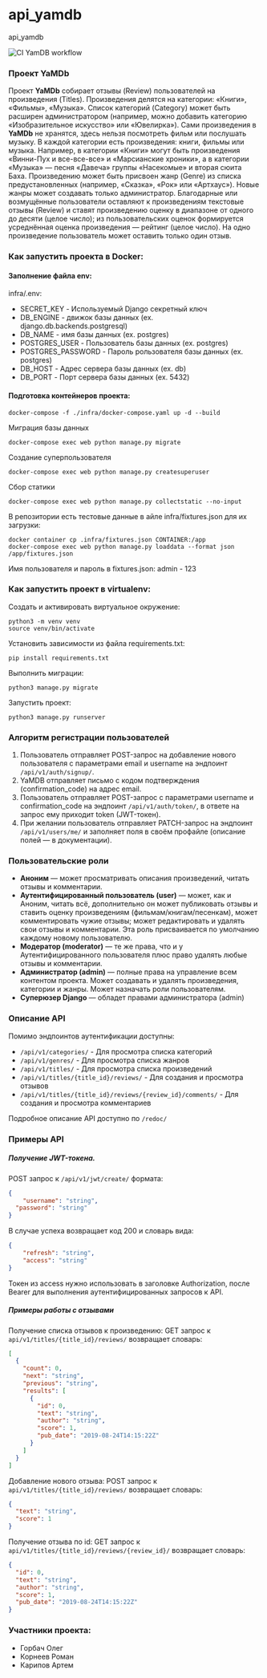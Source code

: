 # api_yamdb

api_yamdb

![CI YamDB workflow](https://github.com/ipadla/yamdb_final/actions/workflows/yamdb_workflow.yml/badge.svg)

### Проект YaMDb

Проект **YaMDb** собирает отзывы (Review) пользователей на произведения (Titles). Произведения делятся на категории: «Книги», «Фильмы», «Музыка». Список категорий (Category) может быть расширен администратором (например, можно добавить категорию «Изобразительное искусство» или «Ювелирка»).
Сами произведения в **YaMDb** не хранятся, здесь нельзя посмотреть фильм или послушать музыку.
В каждой категории есть произведения: книги, фильмы или музыка. Например, в категории «Книги» могут быть произведения «Винни-Пух и все-все-все» и «Марсианские хроники», а в категории «Музыка» — песня «Давеча» группы «Насекомые» и вторая сюита Баха.
Произведению может быть присвоен жанр (Genre) из списка предустановленных (например, «Сказка», «Рок» или «Артхаус»). Новые жанры может создавать только администратор.
Благодарные или возмущённые пользователи оставляют к произведениям текстовые отзывы (Review) и ставят произведению оценку в диапазоне от одного до десяти (целое число); из пользовательских оценок формируется усреднённая оценка произведения — рейтинг (целое число). На одно произведение пользователь может оставить только один отзыв.


### Как запустить проекта в Docker:

#### Заполнение файла env:
infra/.env:

 * SECRET_KEY - Используемый Django секретный ключ
 * DB_ENGINE - движок базы данных (ex. django.db.backends.postgresql)
 * DB_NAME - имя базы данных (ex. postgres)
 * POSTGRES_USER - Пользователь базы данных (ex. postgres)
 * POSTGRES_PASSWORD - Пароль рользователя базы данных (ex. postgres)
 * DB_HOST - Адрес сервера базы данных (ex. db)
 * DB_PORT - Порт сервера базы данных (ex. 5432)

#### Подготовка контейнеров проекта:
```
docker-compose -f ./infra/docker-compose.yaml up -d --build
```
Миграция базы данных
```
docker-compose exec web python manage.py migrate
```
Создание суперпользователя
```
docker-compose exec web python manage.py createsuperuser
```
Сбор статики
```
docker-compose exec web python manage.py collectstatic --no-input 
```

В репозитории есть тестовые данные в айле infra/fixtures.json для их загрузки:

```
docker container cp .infra/fixtures.json CONTAINER:/app
docker-compose exec web python manage.py loaddata --format json /app/fixtures.json
```

Имя пользователя и пароль в fixtures.json: admin - 123

### Как запустить проект в virtualenv:

Cоздать и активировать виртуальное окружение:
```
python3 -m venv venv
source venv/bin/activate
```
Установить зависимости из файла requirements.txt:
```
pip install requirements.txt
```
Выполнить миграции:
```
python3 manage.py migrate
```
Запустить проект:
```
python3 manage.py runserver
```

### Алгоритм регистрации пользователей

1. Пользователь отправляет POST-запрос на добавление нового пользователя с параметрами email и username на эндпоинт `/api/v1/auth/signup/`.
2. YaMDB отправляет письмо с кодом подтверждения (confirmation_code) на адрес email.
3. Пользователь отправляет POST-запрос с параметрами username и confirmation_code на эндпоинт `/api/v1/auth/token/`, в ответе на запрос ему приходит token (JWT-токен).
4. При желании пользователь отправляет PATCH-запрос на эндпоинт `/api/v1/users/me/` и заполняет поля в своём профайле (описание полей — в документации).

### Пользовательские роли

* **Аноним** — может просматривать описания произведений, читать отзывы и комментарии.
* **Аутентифицированный пользователь (user)** — может, как и Аноним, читать всё, дополнительно он может публиковать отзывы и ставить оценку произведениям (фильмам/книгам/песенкам), может комментировать чужие отзывы; может редактировать и удалять свои отзывы и комментарии. Эта роль присваивается по умолчанию каждому новому пользователю.
* **Модератор (moderator)** — те же права, что и у Аутентифицированного пользователя плюс право удалять любые отзывы и комментарии.
* **Администратор (admin)** — полные права на управление всем контентом проекта. Может создавать и удалять произведения, категории и жанры. Может назначать роли пользователям.
* **Суперюзер Django** — обладет правами администратора (admin)

### Описание API

Помимо эндпоинтов аутентификации доступны:

* `/api/v1/categories/` - Для просмотра списка категорий
* `/api/v1/genres/` - Для просмотра списка жанров
* `/api/v1/titles/` - Для просмотра списка произведений
* `/api/v1/titles/{title_id}/reviews/` - Для создания и просмотра отзывов
* `/api/v1/titles/{title_id}/reviews/{review_id}/comments/` - Для создания и просмотра комментариев

Подробное описание API доступно по `/redoc/`

### Примеры API

##### Получение JWT-токена.

POST запрос к `/api/v1/jwt/create/` формата:
```json
{
    "username": "string",
  "password": "string"
}
```

В случае успеха возвращает код 200 и словарь вида:
```json
{
    "refresh": "string",
    "access": "string"
}
```

Токен из access нужно использовать в заголовке Authorization, после Bearer для выполнения аутентифицированных запросов к API.

##### Примеры работы с отзывами

Получение списка отзывов к произведению:
GET запрос к `api/v1/titles/{title_id}/reviews/` возвращает словарь:

```json
[
  {
    "count": 0,
    "next": "string",
    "previous": "string",
    "results": [
      {
        "id": 0,
        "text": "string",
        "author": "string",
        "score": 1,
        "pub_date": "2019-08-24T14:15:22Z"
      }
    ]
  }
]
```

Добавление нового отзыва:
POST запрос к `api/v1/titles/{title_id}/reviews/` возвращает словарь:

```json
{
  "text": "string",
  "score": 1
}
```

Получение отзыва по id:
GET запрос к `api/v1/titles/{title_id}/reviews/{review_id}/` возвращает словарь:

```json
{
  "id": 0,
  "text": "string",
  "author": "string",
  "score": 1,
  "pub_date": "2019-08-24T14:15:22Z"
}
```


### Участники проекта:

* Горбач Олег
* Корнеев Роман
* Карипов Артем